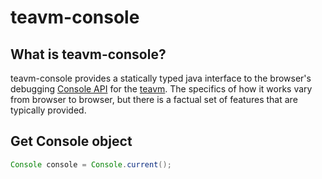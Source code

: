 teavm-console
=====
What is teavm-console?
--------------
teavm-console provides a statically typed java interface to the browser's debugging [Console API] for the [teavm].
The specifics of how it works vary from browser to browser, but there is a factual set of features 
that are typically provided.

Get Console object
------------------
```Java
Console console = Console.current();
```

   [Console API]: <https://developer.mozilla.org/de/docs/Web/API/Console>
   [teavm]: <http://teavm.org/>